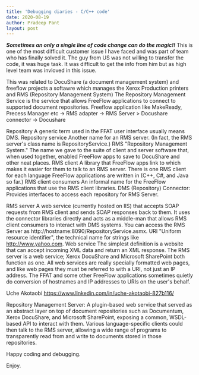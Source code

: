 ```yaml
---
title: 'Debugging diaries - C/C++ code'
date: 2020-08-19
author: Pradeep Pant
layout: post
---
```

***Sometimes an only a single line of code change can do the magic!!***
This is one of the most difficult customer issue I have faced and was part of team who has finally solved it. 
The guy from US was not willing to transfer the code, it was huge task. It was difficult to get the info from him but as high level team was invloved in this issue. 

This was related to DocuShare (a document management system) and freeflow projects a softawre which manages the Xerox Production printers and RMS (Repository Management System)
The Repository Management Service is the service that allows FreeFlow applications to connect to supported document repositories.
Freeflow application like MakeReady, Precess Manager etc -> RMS adapter -> RMS Server > Docushare connector -> Docushare


Repository 
A generic term used in the FFAT user interface usually means DMS.
Repository service 
Another name for an RMS server. (In fact, the RMS server's class name is RepositoryService.) 
RMS 
"Repository Management System." The name we gave to the suite of client and server software that, when used together, enabled FreeFlow apps to save to DocuShare and other neat places. 
RMS client 
A library that FreeFlow apps link to which makes it easier for them to talk to an RMS server. There is one RMS client for each language FreeFlow applications are written in (C++, C#, and Java so far.) 
RMS client consumers 
An informal name for the FreeFlow applications that use the RMS client libraries.
DMS (Repository) Connector: Provides interfaces to access each repository for RMS Server. 


RMS server 
A web service (currently hosted on IIS) that accepts SOAP requests from RMS client and sends SOAP responses back to them. It uses the connector libraries directly and acts as a middle-man that allows RMS client consumers to interact with DMS systems. You can access the RMS Server as http://hostname:8090/RepositoryService.asmx.
URI 
"Uniform resource identifier", the technical name for strings like http://www.yahoo.com. 
Web service 
The simplest definition is a website that can accept incoming XML data and return an XML response. 
The RMS server is a web service; Xerox DocuShare and Microsoft SharePoint both function as one. All web services are really specially formatted web pages, and like web pages they must be referred to with a URI, not just an IP address. The FFAT and some other FreeFlow applications sometimes quietly do conversion of hostnames and IP addresses to URIs on the user's behalf. 

Uche Akotaobi
https://www.linkedin.com/in/uche-akotaobi-827b116/

 Repository Management Server: A plugin-based web service that served as an abstract layer on top of document repositories such as Documentum, Xerox DocuShare, and Microsoft SharePoint, exposing a common, WSDL-based API to interact with them. Various language-specific clients could then talk to the RMS server, allowing a wide range of programs to transparently read from and write to documents stored in those repositories.

Happy coding and debugging.

Enjoy.
